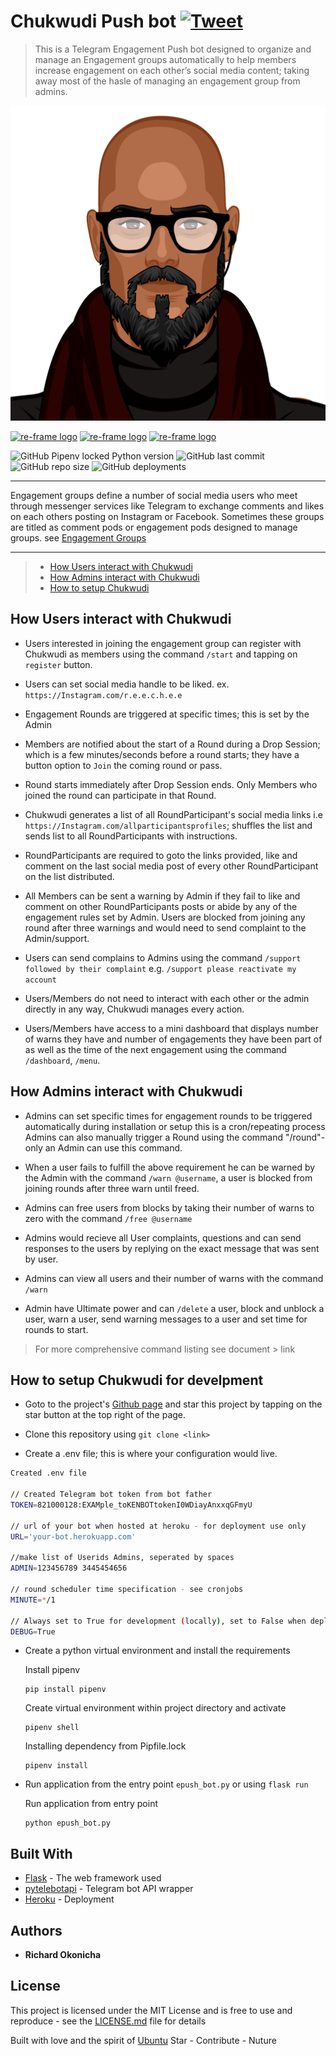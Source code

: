 # Chukwudi Push bot [![Tweet](https://img.shields.io/twitter/url/http/shields.io.svg?style=social)](https://twitter.com/intent/tweet?text=Get%20over%20170%20free%20design%20blocks%20based%20on%20Bootstrap%204&url=https://froala.com/design-blocks&via=froala&hashtags=bootstrap,design,templates,blocks,developers)
> This is a Telegram Engagement Push bot designed to organize and manage an Engagement groups automatically to help members increase engagement on each other’s social media content; taking away most of the hasle of managing an engagement group from admins.


<p align="center">
  <a href="https://github.com/konichar" target="_blank" rel="noopener noreferrer">
    <img src="./assets/chukwudi.svg" alt="re-frame logo">
  </a>
</p>
</p align="center">
   <a href="https://www.instagram.com/r.e.e.c.h.e.e" target="_blank" rel="noopener noreferrer">
    <img src="https://img.shields.io/badge/r.e.e.c.h.e.e-ffcbcb?style=social&logo=instagram" alt="re-frame logo"></a>
    <a href="https://twitter.com/konichar" target="_blank"><img src="https://img.shields.io/twitter/follow/konichar?style=social" alt="re-frame logo"></a>
    <a href="https://github.com/konichar/Engagement-Pushbot" target="_blank"><img src="https://img.shields.io/github/stars/konichar/engagmentpushbot?style=social" alt="re-frame logo"></a>
<p>


<!-- ![Chukwudi](./assets/chukwudi.svg#L1) -->
<!-- <img src="./assets/chukwudi.svg"> -->
<!-- 
![Alt text](https://raw.github.com/konichar/engagmentpushbot/blob/master/assets/chukwudiupper.svg#L1)
<img src="https://raw.github.com/konichar/engagmentpushbot/blob/master/assets/chukwudiupper.svg#L1"> -->


![GitHub Pipenv locked Python version](https://img.shields.io/github/pipenv/locked/python-version/konichar/Engagement-Pushbot?logo=python)
![GitHub last commit](https://img.shields.io/github/last-commit/konichar/Engagement-Pushbot?color=%23679b9b&logoColor=%23679b9b)
![GitHub repo size](https://img.shields.io/github/repo-size/konichar/engagmentpushbot?color=%23679b9b&logo=%23663399&logoColor=%23117A65%20&style=plastic)
![GitHub deployments](https://img.shields.io/github/deployments/konichar/Engagement-Pushbot/epush-bot?color=%23aacfcf&logoColor=%23aacfcf&style=plastic&logo=appveyor)

---
<!-- 
[![GitHub stars](https://img.shields.io/github/stars/konichar/engagmentpushbot?style=social)](https://github.com/konichar/Engagement-Pushbot)
[![GitHub watchers](https://img.shields.io/github/watchers/konichar/engagmentpushbot?color=%23ffcbcb&style=social)](https://github.com/konichar/Engagement-Pushbot)
[![Twitter Follow](https://img.shields.io/twitter/follow/konichar?style=social)](https://twitter.com/konichar)
[![Instagram](https://img.shields.io/badge/r.e.e.c.h.e.e-ffcbcb?style=social&logo=instagram)](https://www.instagram.com/r.e.e.c.h.e.e/) -->



Engagement groups define a number of social media users who meet through messenger services like Telegram to exchange comments and likes on each others posting on Instagram or Facebook. Sometimes these groups are titled as comment pods or engagement pods
designed to manage  groups. see [Engagement Groups](https://influencerdb.com/blog/engagement-groups/)

---
>- [How Users interact with Chukwudi](#How-Users-interact-with-Chukwudi)
>- [How Admins interact with Chukwudi](#How-admins-interact-with-Chukwudi)
>- [How to setup Chukwudi](#How-to-Setup-Chukwudi)

## How Users interact with Chukwudi

- Users interested in joining the engagement group can register with Chukwudi as members using the command `/start` and tapping on `register` button.

- Users can set social media handle to be liked. ex. `https://Instagram.com/r.e.e.c.h.e.e`

- Engagement Rounds are triggered at specific times; this is set by the Admin

- Members are notified about the start of a Round during a Drop Session; which is a few minutes/seconds before a round starts; they have a button option to `Join` the coming round or pass.

- Round starts immediately after Drop Session ends. Only Members who joined the round can participate in that Round.

- Chukwudi generates a list of all RoundParticipant's social media links i.e  `https://Instagram.com/allparticipantsprofiles`; shuffles the list and sends list to all RoundParticipants with instructions. 

- RoundParticipants are required to goto the links provided, like and comment on the last social media post of every other RoundParticipant on the list distributed. 

- All Members can be sent a warning by Admin if they fail to like and comment on other RoundParticipants posts or abide by any of the engagement rules set by Admin. Users are blocked from joining any round after three warnings and would need to send complaint to the Admin/support.

- Users can send complains to Admins using the command `/support followed by their complaint` e.g. `/support please reactivate my account`

- Users/Members do not need to interact with each other or the admin directly in any way, Chukwudi manages every action.

- Users/Members have access to a mini dashboard that displays number of warns they have and number of engagements they have been part of as well as the time of the next engagement using the command `/dashboard`, `/menu`. 


## How Admins interact with Chukwudi

- Admins can set specific times for engagement rounds to be triggered automatically during installation or setup this is a cron/repeating process Admins can also manually trigger a Round using the command "/round"-only an Admin can use this command.

- When a user fails to fulfill the above requirement he can be warned by the Admin with the command `/warn @username`, a user is blocked from joining rounds after three warn until freed.

- Admins can free users from blocks by taking their number of warns to zero with the command `/free @username`

- Admins would recieve all User complaints, questions and can send responses to the users by replying on the exact message that was sent by user.

- Admins can view all users and their number of warns with the command `/warn`

- Admin have Ultimate power and can `/delete` a user, block and unblock a user, warn a user, send warning messages to a user and set time for rounds to start.

> For more comprehensive command listing see document > link


## How to setup Chukwudi for develpment

- Goto to the project's  [Github page](https://github.com/konichar/Engagement-Pushbot) and star this project by tapping on the star button at the top right of the page.

- Clone this repository using `git clone <link>`
- Create a .env file; this is where your configuration would live.
```bash
Created .env file

// Created Telegram bot token from bot father
TOKEN=821000128:EXAMple_toKENBOTtokenI0WDiayAnxxqGFmyU

// url of your bot when hosted at heroku - for deployment use only
URL='your-bot.herokuapp.com'

//make list of Userids Admins, seperated by spaces
ADMIN=123456789 3445454656

// round scheduler time specification - see cronjobs
MINUTE=*/1

// Always set to True for development (locally), set to False when deployed on heroku
DEBUG=True
```

- Create a python virtual environment and install the requirements

  Install pipenv
  ```
  pip install pipenv
  ```
  Create virtual environment within project directory and activate
  ```
  pipenv shell
  ```
  Installing dependency from Pipfile.lock
  ```
  pipenv install
  ```

- Run application from the entry point `epush_bot.py` or using `flask run`

  Run application from entry point
  ```
  python epush_bot.py
  ```


## Built With

* [Flask](https://flask.palletsprojects.com/) - The web framework used
* [pytelebotapi](https://github.com/eternnoir/pyTelegramBotAPI) - Telegram bot API wrapper
* [Heroku](https://heroku.com/) - Deployment

## Authors

* **Richard Okonicha** 

## License

This project is licensed under the MIT License and is free to use and reproduce - see the [LICENSE.md](LICENSE.md) file for details

Built with love and the spirit of [Ubuntu](https://en.wikipedia.org/wiki/Ubuntu_philosophy)
Star - Contribute - Nuture





